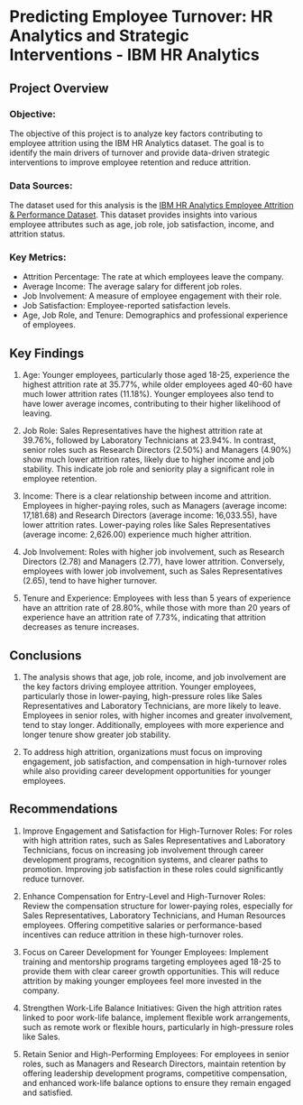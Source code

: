 # Predicting Employee Turnover: HR Analytics and Strategic Interventions - IBM HR Analytics

## Project Overview
### Objective:
The objective of this project is to analyze key factors contributing to employee attrition using the IBM HR Analytics dataset. The goal is to identify the main drivers of turnover and provide data-driven strategic interventions to improve employee retention and reduce attrition.

### Data Sources:
The dataset used for this analysis is the [IBM HR Analytics Employee Attrition & Performance Dataset](https://www.kaggle.com/datasets/pavansubhasht/ibm-hr-analytics-attrition-dataset). This dataset provides insights into various employee attributes such as age, job role, job satisfaction, income, and attrition status.

### Key Metrics:
* Attrition Percentage: The rate at which employees leave the company.
* Average Income: The average salary for different job roles.
* Job Involvement: A measure of employee engagement with their role.
* Job Satisfaction: Employee-reported satisfaction levels.
* Age, Job Role, and Tenure: Demographics and professional experience of employees.

## Key Findings
1. Age: Younger employees, particularly those aged 18-25, experience the highest attrition rate at 35.77%, while older employees aged 40-60 have much lower attrition rates (11.18%). Younger employees also tend to have lower average incomes, contributing to their higher likelihood of leaving.

2. Job Role: Sales Representatives have the highest attrition rate at 39.76%, followed by Laboratory Technicians at 23.94%. In contrast, senior roles such as Research Directors (2.50%) and Managers (4.90%) show much lower attrition rates, likely due to higher income and job stability. This indicate job role and seniority play a significant role in employee retention.

3. Income: There is a clear relationship between income and attrition. Employees in higher-paying roles, such as Managers (average income: 17,181.68) and Research Directors (average income: 16,033.55), have lower attrition rates. Lower-paying roles like Sales Representatives (average income: 2,626.00) experience much higher attrition.

4. Job Involvement: Roles with higher job involvement, such as Research Directors (2.78) and Managers (2.77), have lower attrition. Conversely, employees with lower job involvement, such as Sales Representatives (2.65), tend to have higher turnover.

5. Tenure and Experience: Employees with less than 5 years of experience have an attrition rate of 28.80%, while those with more than 20 years of experience have an attrition rate of 7.73%, indicating that attrition decreases as tenure increases.

## Conclusions
1. The analysis shows that age, job role, income, and job involvement are the key factors driving employee attrition. Younger employees, particularly those in lower-paying, high-pressure roles like Sales Representatives and Laboratory Technicians, are more likely to leave. Employees in senior roles, with higher incomes and greater involvement, tend to stay longer. Additionally, employees with more experience and longer tenure show greater job stability.

2. To address high attrition, organizations must focus on improving engagement, job satisfaction, and compensation in high-turnover roles while also providing career development opportunities for younger employees.

## Recommendations
1. Improve Engagement and Satisfaction for High-Turnover Roles:
For roles with high attrition rates, such as Sales Representatives and Laboratory Technicians, focus on increasing job involvement through career development programs, recognition systems, and clearer paths to promotion. Improving job satisfaction in these roles could significantly reduce turnover.

2. Enhance Compensation for Entry-Level and High-Turnover Roles:
Review the compensation structure for lower-paying roles, especially for Sales Representatives, Laboratory Technicians, and Human Resources employees. Offering competitive salaries or performance-based incentives can reduce attrition in these high-turnover roles.

3. Focus on Career Development for Younger Employees:
Implement training and mentorship programs targeting employees aged 18-25 to provide them with clear career growth opportunities. This will reduce attrition by making younger employees feel more invested in the company.

4. Strengthen Work-Life Balance Initiatives:
Given the high attrition rates linked to poor work-life balance, implement flexible work arrangements, such as remote work or flexible hours, particularly in high-pressure roles like Sales.

5. Retain Senior and High-Performing Employees:
For employees in senior roles, such as Managers and Research Directors, maintain retention by offering leadership development programs, competitive compensation, and enhanced work-life balance options to ensure they remain engaged and satisfied.


